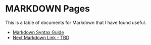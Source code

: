 # MARKDOWN Pages #

This is a table of documents for Markdown that I have found useful.

* [Markdown Syntax Guide](.\MarkdownSyntaxGuide.md)
* [Next Markdown Link - TBD]()
